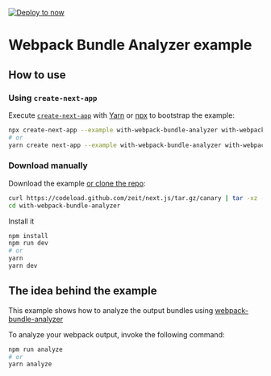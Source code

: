 [![Deploy to now](https://deploy.now.sh/static/button.svg)](https://deploy.now.sh/?repo=https://github.com/zeit/next.js/tree/master/examples/with-webpack-bundle-analyzer)

# Webpack Bundle Analyzer example

## How to use

### Using `create-next-app`

Execute [`create-next-app`](https://github.com/segmentio/create-next-app) with [Yarn](https://yarnpkg.com/lang/en/docs/cli/create/) or [npx](https://github.com/zkat/npx#readme) to bootstrap the example:

```bash
npx create-next-app --example with-webpack-bundle-analyzer with-webpack-bundle-analyzer-app
# or
yarn create next-app --example with-webpack-bundle-analyzer with-webpack-bundle-analyzer-app
```

### Download manually

Download the example [or clone the repo](https://github.com/zeit/next.js):

```bash
curl https://codeload.github.com/zeit/next.js/tar.gz/canary | tar -xz --strip=2 next.js-canary/examples/with-webpack-bundle-analyzer
cd with-webpack-bundle-analyzer
```

Install it

```bash
npm install
npm run dev
# or
yarn
yarn dev
```

## The idea behind the example

This example shows how to analyze the output bundles using [webpack-bundle-analyzer](https://github.com/th0r/webpack-bundle-analyzer#as-plugin)

To analyze your webpack output, invoke the following command:

```bash
npm run analyze
# or
yarn analyze
```
